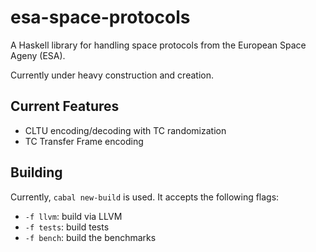 # esa-space-protocols

A Haskell library for handling space protocols from the European Space Ageny (ESA). 

Currently under heavy construction and creation. 

## Current Features ##

 * CLTU encoding/decoding with TC randomization
 * TC Transfer Frame encoding
 
 ## Building ##
 
 Currently, `cabal new-build` is used. It accepts the following flags:
  * `-f llvm`: build via LLVM
  * `-f tests`: build tests
  * `-f bench`: build the benchmarks
  
